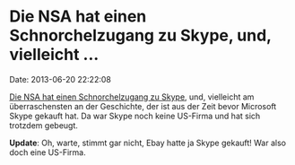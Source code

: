 Die NSA hat einen Schnorchelzugang zu Skype, und, vielleicht \...
=================================================================

Date: 2013-06-20 22:22:08

[Die NSA hat einen Schnorchelzugang zu
Skype](http://www.guardian.co.uk/technology/2013/jun/20/skype-nsa-access-user-data),
und, vielleicht am überraschensten an der Geschichte, der ist aus der
Zeit bevor Microsoft Skype gekauft hat. Da war Skype noch keine US-Firma
und hat sich trotzdem gebeugt.

**Update**: Oh, warte, stimmt gar nicht, Ebay hatte ja Skype gekauft!
War also doch eine US-Firma.
